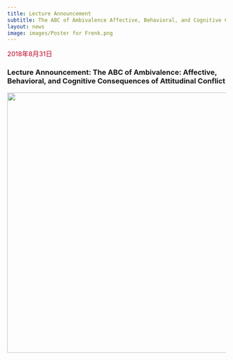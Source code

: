 ```yaml
---
title: Lecture Announcement
subtitle: The ABC of Ambivalence Affective, Behavioral, and Cognitive Consequences of Attitudinal Conflict
layout: news
image: images/Poster for Frenk.png
---
```


<span style="font-size: 15px !important; color: #BD0026;">2018年8月31日</span> 
### Lecture Announcement: The ABC of Ambivalence: Affective, Behavioral, and Cognitive Consequences of Attitudinal Conflict
<div align="center"><img src="http://www.ar-lab.cn/new4img/Poster for Frenk.png" width="600" align="center" /></div><br>